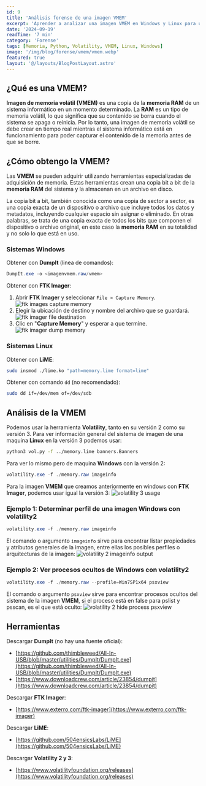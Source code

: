 ```yaml
---
id: 9
title: 'Análisis forense de una imagen VMEM'
excerpt: 'Aprender a analizar una imagen VMEM en Windows y Linux para un proceso de foresen digital'
date: '2024-09-19'
readTime: '7 min'
category: 'Forense'
tags: [Memoria, Python, Volatility, VMEM, Linux, Windows]
image: '/img/blog/forense/vmem/vmem.webp'
featured: true
layout: '@/layouts/BlogPostLayout.astro'
---
```


## ¿Qué es una VMEM?

**Imagen de memoria volátil (VMEM)** es una copia de la **memoria RAM** de un sistema informático en un momento determinado. La **RAM** es un tipo de memoria volátil, lo que significa que su contenido se borra cuando el sistema se apaga o reinicia. Por lo tanto, una imagen de memoria volátil se debe crear en tiempo real mientras el sistema informático está en funcionamiento para poder capturar el contenido de la memoria antes de que se borre.

## ¿Cómo obtengo la VMEM?

Las **VMEM** se pueden adquirir utilizando herramientas especializadas de adquisición de memoria. Estas herramientas crean una copia bit a bit de la **memoria RAM** del sistema y la almacenan en un archivo en disco.

La copia bit a bit, también conocida como una copia de sector a sector, es una copia exacta de un dispositivo o archivo que incluye todos los datos y metadatos, incluyendo cualquier espacio sin asignar o eliminado. En otras palabras, se trata de una copia exacta de todos los bits que componen el dispositivo o archivo original, en este caso la **memoria RAM** en su totalidad y no solo lo que está en uso.

### Sistemas Windows

Obtener con **DumpIt** (linea de comandos):

```powershell
DumpIt.exe -o <imagenvmem.raw/vmem>
```

Obtener con **FTK Imager**:

1. Abrir **FTK Imager** y seleccionar `File > Capture Memory`.
    ![ftk images capture memory](/img/blog/forense/vmem/ftk1.webp)
2. Elegir la ubicación de destino y nombre del archivo que se guardará.
    ![ftk imager file destination](/img/blog/forense/vmem/ftk2.webp)
3. Clic en "**Capture Memory**" y esperar a que termine.
    ![ftk imager dump memory](/img/blog/forense/vmem/ftk3.webp)

### Sistemas Linux

Obtener con **LiME**:

```bash
sudo insmod ./lime.ko "path=memory.lime format=lime"
```

Obtener con comando `dd` (no recomendado):

```bash
sudo dd if=/dev/mem of=/dev/sdb
```

## Análisis de la VMEM

Podemos usar la herramienta **Volatility**, tanto en su versión 2 como su versión 3. Para ver información general del sistema de imagen de una maquina **Linux** en la versión 3 podemos usar:

```bash
python3 vol.py -f ../memory.lime banners.Banners
```

Para ver lo mismo pero de maquina **Windows** con la versión 2:

```powershell
volatility.exe -f ./memory.raw imageinfo
```

Para la imagen **VMEM** que creamos anteriormente en windows con **FTK Imager**, podemos usar igual la versión 3:
![volatility 3 usage](/img/blog/forense/vmem/volatility3.webp)

### Ejemplo 1: Determinar perfil de una imagen Windows con volatility2

```powershell
volatility.exe -f ./memory.raw imageinfo
```

El comando o argumento `imageinfo` sirve para encontrar listar propiedades y atributos generales de la imagen, entre ellas los posibles perfiles o arquitecturas de la imagen:
![volatility 2 imageinfo output](/img/blog/forense/vmem/volatility2-imageinfo.webp)

### Ejemplo 2: Ver procesos ocultos de Windows con volatility2

```powershell
volatility.exe -f ./memory.raw --profile=Win7SP1x64 psxview
```

El comando o argumento `psxview` sirve para encontrar procesos ocultos del sistema de la imagen **VMEM**, si el proceso está en false para pslist y psscan, es el que está oculto:
![volatility 2 hide process psxview](/img/blog/forense/vmem/volatility2-psxview.webp)

## Herramientas

Descargar **DumpIt** (no hay una fuente oficial):

* [https://github.com/thimbleweed/All-In-USB/blob/master/utilities/DumpIt/DumpIt.exe](https://github.com/thimbleweed/All-In-USB/blob/master/utilities/DumpIt/DumpIt.exe)
* [https://www.downloadcrew.com/article/23854/dumpit](https://www.downloadcrew.com/article/23854/dumpit)

Descargar **FTK Imager**:

* [https://www.exterro.com/ftk-imager](https://www.exterro.com/ftk-imager)

Descargar **LiME**:

* [https://github.com/504ensicsLabs/LiME](https://github.com/504ensicsLabs/LiME)

Descargar **Volatility 2 y 3**:

* [https://www.volatilityfoundation.org/releases](https://www.volatilityfoundation.org/releases)
